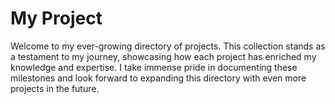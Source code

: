 # My Project
Welcome to my ever-growing directory of projects. This collection stands as a testament to my journey, showcasing how each project has enriched my knowledge and expertise. I take immense pride in documenting these milestones and look forward to expanding this directory with even more  projects in the future.

